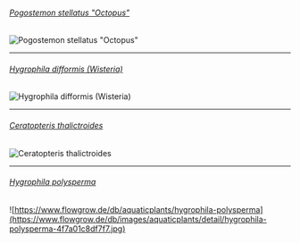 ###### [Pogostemon stellatus "Octopus"](https://www.flowgrow.de/db/aquaticplants/pogostemon-stellatus)
![Pogostemon stellatus "Octopus"](https://www.flowgrow.de/db/images/aquaticplants/detail/pogostemon-stellatus-4f7a012e1a76d.jpg)

---

###### [Hygrophila difformis (Wisteria)](https://www.flowgrow.de/db/aquaticplants/hygrophila-difformis)
![Hygrophila difformis (Wisteria)](https://www.flowgrow.de/db/images/aquaticplants/detail/hygrophila-difformis-4f7a01c851ef7.jpg)

---

###### [Ceratopteris thalictroides](https://www.flowgrow.de/db/aquaticplants/ceratopteris-thalictroides)
![Ceratopteris thalictroides](https://www.flowgrow.de/db/images/aquaticplants/detail/ceratopteris-thalictroides-4f7a01565aa3f.jpg)

---

###### [Hygrophila polysperma](https://www.flowgrow.de/db/aquaticplants/hygrophila-polysperma)
![https://www.flowgrow.de/db/aquaticplants/hygrophila-polysperma](https://www.flowgrow.de/db/images/aquaticplants/detail/hygrophila-polysperma-4f7a01c8df7f7.jpg)